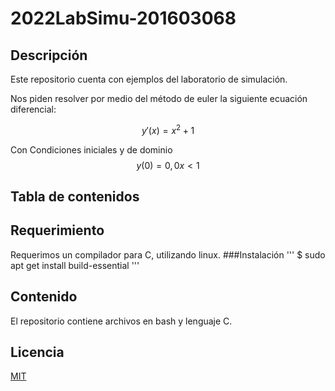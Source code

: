 # 2022LabSimu-201603068
## Descripción
Este repositorio cuenta con ejemplos del laboratorio de simulación.


Nos piden resolver por medio del método de euler la siguiente ecuación diferencial:

$$ y'(x) = x^2+1 $$

Con Condiciones iniciales y de dominio
$$y(0) = 0, 0x<1 $$

## Tabla de contenidos

## Requerimiento
Requerimos un compilador para C, utilizando linux.
###Instalación
'''
$ sudo apt get install build-essential
'''


## Contenido
El repositorio contiene archivos en bash y lenguaje C.

## Licencia
[MIT](LICENSE)

